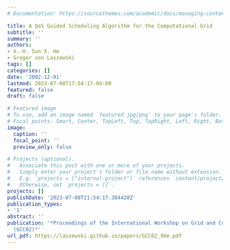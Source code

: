 ```yaml
---
# Documentation: https://sourcethemes.com/academic/docs/managing-content/

title: A QoS Guided Scheduling Algorithm for the Computational Grid
subtitle: ''
summary: ''
authors:
- X.-H. Sun X. He
- Gregor von Laszewski
tags: []
categories: []
date: '2002-12-01'
lastmod: 2023-07-08T17:54:17-04:00
featured: false
draft: false

# Featured image
# To use, add an image named `featured.jpg/png` to your page's folder.
# Focal points: Smart, Center, TopLeft, Top, TopRight, Left, Right, BottomLeft, Bottom, BottomRight.
image:
  caption: ''
  focal_point: ''
  preview_only: false

# Projects (optional).
#   Associate this post with one or more of your projects.
#   Simply enter your project's folder or file name without extension.
#   E.g. `projects = ["internal-project"]` references `content/project/deep-learning/index.md`.
#   Otherwise, set `projects = []`.
projects: []
publishDate: '2023-07-08T21:54:17.384420Z'
publication_types:
- '1'
abstract: ''
publication: '*Proceedings of the International Workshop on Grid and Cooperative Computing
  (GCC02)*'
url_pdf: https://laszewski.github.io/papers/GCC02_XHe.pdf
---
```

